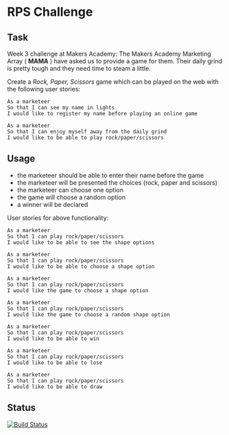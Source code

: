 # RPS Challenge

Task 
----
Week 3 challenge at Makers Academy: The Makers Academy Marketing Array ( **MAMA** ) have asked us to provide a game for them. Their daily grind is pretty tough and they need time to steam a little.

Create a _Rock, Paper, Scissors_ game which can be played on the web with the following user stories:

```
As a marketeer
So that I can see my name in lights
I would like to register my name before playing an online game

As a marketeer
So that I can enjoy myself away from the daily grind
I would like to be able to play rock/paper/scissors
```

Usage 
----

- the marketeer should be able to enter their name before the game
- the marketeer will be presented the choices (rock, paper and scissors)
- the marketeer can choose one option
- the game will choose a random option
- a winner will be declared

User stories for above functionality:
```
As a marketeer
So that I can play rock/paper/scissors
I would like to be able to see the shape options

As a marketeer
So that I can play rock/paper/scissors
I would like to be able to choose a shape option

As a marketeer
So that I can play rock/paper/scissors
I would like the game to choose a shape option

As a marketeer
So that I can play rock/paper/scissors
I would like the game to choose a random shape option

As a marketeer
So that I can play rock/paper/scissors
I would like to be able to win

As a marketeer
So that I can play rock/paper/scissors
I would like to be able to lose

As a marketeer
So that I can play rock/paper/scissors
I would like to be able to draw
```

Status
-----
[![Build Status](https://travis-ci.org/makersacademy/rps-challenge.svg?branch=master)](https://travis-ci.org/makersacademy/rps-challenge)

